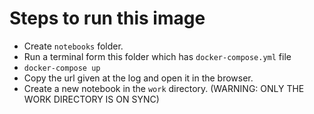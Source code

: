 # Steps to run this image
- Create ```notebooks``` folder.
- Run a terminal form this folder which has ```docker-compose.yml``` file
- ```docker-compose up```
- Copy the url given at the log and open it in the browser.
- Create a new notebook in the ```work``` directory. (WARNING: ONLY THE WORK DIRECTORY IS ON SYNC)

